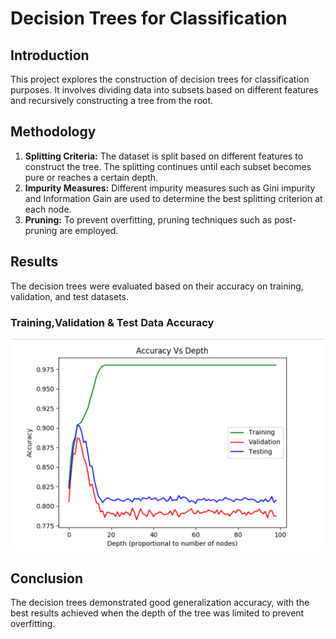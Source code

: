 # Decision Trees for Classification

## Introduction
This project explores the construction of decision trees for classification purposes. It involves dividing data into subsets based on different features and recursively constructing a tree from the root.

## Methodology
1. **Splitting Criteria:** The dataset is split based on different features to construct the tree. The splitting continues until each subset becomes pure or reaches a certain depth.
2. **Impurity Measures:** Different impurity measures such as Gini impurity and Information Gain are used to determine the best splitting criterion at each node.
3. **Pruning:** To prevent overfitting, pruning techniques such as post-pruning are employed.

## Results
The decision trees were evaluated based on their accuracy on training, validation, and test datasets.

### Training,Validation & Test Data Accuracy
![Training Data Accuracy](image1.png)

## Conclusion
The decision trees demonstrated good generalization accuracy, with the best results achieved when the depth of the tree was limited to prevent overfitting.
